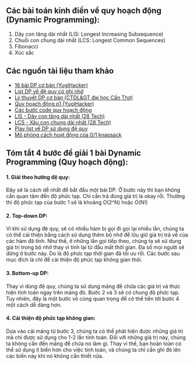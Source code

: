 ## Các bài toán kinh điển về quy hoạch động (Dynamic Programming):
1. Dãy con tăng dài nhất (LIS: Longest Increasing Subsequence)
2. Chuỗi con chung dài nhất (LCS: Longest Common Sequences)
3. Fibonacci
4. Xúc sắc

## Các nguồn tài liệu tham khảo
* [16 bài DP cơ bản (YugiHacker)](https://www.youtube.com/watch?v=FcPcQ7bccxM&t=4s&ab_channel=YugiHacker)
* [List DP về đệ quy có ghi nhớ](https://www.youtube.com/watch?v=nZBfaC0lfqI&list=PLDgptIulgMt5hmL8-H9lLrgIYxgaQixGk&ab_channel=Ngh%E1%BB%87thu%E1%BA%ADtl%E1%BA%ADptr%C3%ACnh)
* [Lý thuyết DP cơ bản (CTDL&GT đại học Cần Thơ)](https://www.youtube.com/watch?v=75pne6MTALk&ab_channel=C%E1%BA%A5utr%C3%BAcD%E1%BB%AFli%E1%BB%87uv%C3%A0Gi%E1%BA%A3ithu%E1%BA%ADt-Nguy%E1%BB%85nV%C4%83nLinh)
* [Quy hoạch động p1 (YugiHacker)](https://www.youtube.com/watch?v=OChChuFjQw4&ab_channel=YugiHacker)
* [Các bước code quy hoạch động](https://www.youtube.com/watch?v=YeKg_-uGD-w&ab_channel=TrungHo%C3%A0ng)
* [LIS - Dãy con tăng dài nhất (28 Tech)](https://www.youtube.com/watch?v=yOMmTMAtKL4)
* [LCS - Xâu con chung dài nhất (28 Tech)](https://www.youtube.com/watch?v=Cd-mu9jKjk0&ab_channel=28tech)
* [Play list về DP sử dụng đệ quy](https://www.youtube.com/watch?v=nZBfaC0lfqI&list=PLDgptIulgMt5hmL8-H9lLrgIYxgaQixGk&ab_channel=Ngh%E1%BB%87thu%E1%BA%ADtl%E1%BA%ADptr%C3%ACnh)
* [Mô phỏng cách hoạt động của 0/1 knapsack](https://www.youtube.com/watch?v=cJ21moQpofY)

## Tóm tắt 4 bước để giải 1 bài Dynamic Programming (Quy hoạch động):
#### 1. Giải theo hướng đệ quy:
Đây sẽ là cách dễ nhất để bắt đầu một bài DP. Ở bước này thì bạn không cần quan tâm đến độ phức tạp. Chỉ cần trả đúng giá trị là okay rồi. Thường thì độ phức tạp của bước 1 sẽ là khoảng O(2^N) hoặc O(N!)
    
#### 2. Top-down DP: 
Vì khi sử dụng đệ quy, sẽ có nhiều hàm bị gọi đi gọi lại nhiều lần, chúng ta có thể cải thiện bằng cách sử dụng thêm bộ nhớ để lữu giữ giá trị trả về của các hàm đã tính. Như thế, ở những lần gọi tiếp theo, chúng ta sẽ sử dụng giá trị trong bộ nhớ thay vì tính lại từ đầu mất thời gian. Đa số mọi người sẽ dừng ở bước này. Do là độ phức tạp thời gian đã tối ưu rồi. Các bước sau mục đích là chỉ để cải thiện độ phức tạp không gian thôi.
    
#### 3. Bottom-up DP: 
Thay vì dùng đệ quy, chúng ta sử dụng mảng để chứa các giá trị và thực hiện tính toán ngay trên mảng đó. Bước 2 và 3 sẽ có chung độ phức tạp. Tuy nhiên, đây là một bước vô cùng quan trọng để có thể tiến tới bước 4 một cách dễ dàng hơn. 

#### 4. Cải thiện độ phức tạp không gian:
Dựa vào cái mảng từ bước 3, chúng ta có thể phát hiện được những giá trị mà chỉ được sử dụng cho 1-2 lần tính toán. Đối với những giá trị này, chúng ta không cần đến mảng để chứa nó làm gì. Thay vì thế, bạn hoàn toàn có thể sử dụng ít biến hơn cho việc tính toán, và chúng ta chỉ cần ghi đè lên các biến này khi nó không cần thiết nữa.
